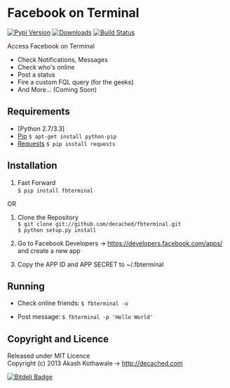 Facebook on Terminal
===
[![Pypi Version](https://pypip.in/v/fbterminal/badge.png)](https://crate.io/packages/fbterminal) [![Downloads](https://pypip.in/d/fbterminal/badge.png)](https://crate.io/packages/fbterminal) [![Build Status](https://travis-ci.org/decached/fbterminal.png?branch=master)](https://travis-ci.org/decached/fbterminal)

Access Facebook on Terminal

- Check Notifications, Messages
- Check who's online
- Post a status
- Fire a custom FQL query (for the geeks)
- And More... (Coming Soon)

Requirements
---
- [Python 2.7/3.3]
- [Pip](http://pypi.python.org/pypi/pip) `$ apt-get install python-pip`
- [Requests](http://docs.python-requests.org/en/latest/) `$ pip install requests`

Installation
---
1. Fast Forward  
    `$ pip install fbterminal`

OR

1. Clone the Repository  
	`$ git clone git://github.com/decached/fbterminal.git`  
    `$ python setup.py install`

2. Go to Facebook Developers -> https://developers.facebook.com/apps/ and create a new app

3. Copy the APP ID and APP SECRET to ~/.fbterminal

Running
---
- Check online friends:
    `$ fbterminal -o`

- Post message:
    `$ fbterminal -p 'Hello World'`

Copyright and Licence
---

Released under MIT Licence  
Copyright (c) 2013 Akash Kothawale → http://decached.com


[![Bitdeli Badge](https://d2weczhvl823v0.cloudfront.net/decached/fbterminal/trend.png)](https://bitdeli.com/free "Bitdeli Badge")


